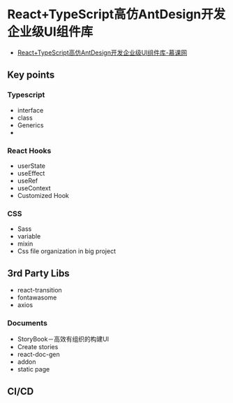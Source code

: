 # React+TypeScript高仿AntDesign开发企业级UI组件库
- [React+TypeScript高仿AntDesign开发企业级UI组件库-慕课网](https://coding.imooc.com/class/428.html)

## Key points
### Typescript
- interface
- class
- Generics
- 

### React Hooks
- userState
- useEffect
- useRef
- useContext
- Customized Hook

### CSS
- Sass
- variable
- mixin
- Css file organization in big project

## 3rd Party Libs
- react-transition
- fontawasome
- axios

### Documents
- StoryBook－高效有组织的构建UI
- Create stories
- react-doc-gen
- addon
- static page

## CI/CD
